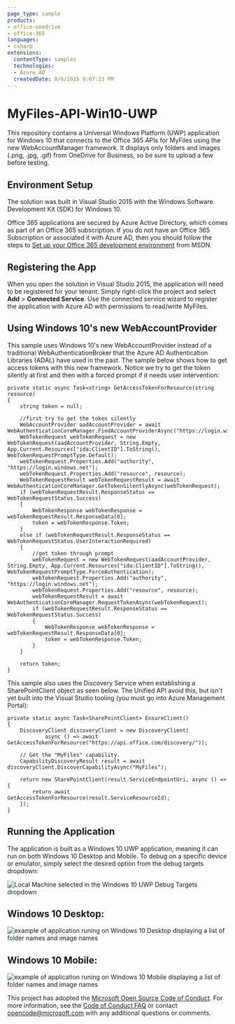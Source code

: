 ```yaml
---
page_type: sample
products:
- office-onedrive
- office-365
languages:
- csharp
extensions:
  contentType: samples
  technologies:
  - Azure AD
  createdDate: 8/6/2015 9:07:23 PM
---
```

# MyFiles-API-Win10-UWP
This repository contains a Universal Windows Platform (UWP) application for Windows 10 that connects to the Office 365 APIs for MyFiles using the new WebAccountManager framework. It displays only folders and images (.png, .jpg, .gif) from OneDrive for Business, so be sure to upload a few before testing.
## Environment Setup ##
The solution was built in Visual Studio 2015 with the Windows Software Development Kit (SDK) for Windows 10.

Office 365 applications are secured by Azure Active Directory, which comes as part of an Office 365 subscription. If you do not have an Office 365 Subscription or associated it with Azure AD, then you should follow the steps to [Set up your Office 365 development environment](https://msdn.microsoft.com/office/office365/HowTo/setup-development-environment "Set up your Office 365 development environment") from MSDN.

## Registering the App ##
When you open the solution in Visual Studio 2015, the application will need to be registered for your tenant. Simply right-click the project and select **Add** > **Connected Service**. Use the connected service wizard to register the application with Azure AD with permissions to read/write MyFiles.

## Using Windows 10's new WebAccountProvider ##
This sample uses Windows 10's new WebAccountProvider instead of a traditional WebAuthenticationBroker that the Azure AD Authentication Libraries (ADAL) have used in the past. The sample below shows how to get access tokens with this new framework. Notice we try to get the token silently at first and then with a forced prompt if it needs user intervention:

    private static async Task<string> GetAccessTokenForResource(string resource)
    {
        string token = null;

        //first try to get the token silently
        WebAccountProvider aadAccountProvider = await WebAuthenticationCoreManager.FindAccountProviderAsync("https://login.windows.net");
        WebTokenRequest webTokenRequest = new WebTokenRequest(aadAccountProvider, String.Empty, App.Current.Resources["ida:ClientID"].ToString(), WebTokenRequestPromptType.Default);
        webTokenRequest.Properties.Add("authority", "https://login.windows.net");
        webTokenRequest.Properties.Add("resource", resource);
        WebTokenRequestResult webTokenRequestResult = await WebAuthenticationCoreManager.GetTokenSilentlyAsync(webTokenRequest);
        if (webTokenRequestResult.ResponseStatus == WebTokenRequestStatus.Success)
        {
            WebTokenResponse webTokenResponse = webTokenRequestResult.ResponseData[0];
            token = webTokenResponse.Token;
        }
        else if (webTokenRequestResult.ResponseStatus == WebTokenRequestStatus.UserInteractionRequired)
        {
            //get token through prompt
            webTokenRequest = new WebTokenRequest(aadAccountProvider, String.Empty, App.Current.Resources["ida:ClientID"].ToString(), WebTokenRequestPromptType.ForceAuthentication);
            webTokenRequest.Properties.Add("authority", "https://login.windows.net");
            webTokenRequest.Properties.Add("resource", resource);
            webTokenRequestResult = await WebAuthenticationCoreManager.RequestTokenAsync(webTokenRequest);
            if (webTokenRequestResult.ResponseStatus == WebTokenRequestStatus.Success)
            {
                WebTokenResponse webTokenResponse = webTokenRequestResult.ResponseData[0];
                token = webTokenResponse.Token;
            }
        }

        return token;
    }

This sample also uses the Discovery Service when establishing a SharePointClient object as seen below. The Unified API avoid this, but isn't yet built into the Visual Studio tooling (you must go into Azure Management Portal):

    private static async Task<SharePointClient> EnsureClient()
    {
        DiscoveryClient discoveryClient = new DiscoveryClient(
                async () => await GetAccessTokenForResource("https://api.office.com/discovery/"));

        // Get the "MyFiles" capability.
        CapabilityDiscoveryResult result = await discoveryClient.DiscoverCapabilityAsync("MyFiles");
            
        return new SharePointClient(result.ServiceEndpointUri, async () => {
            return await GetAccessTokenForResource(result.ServiceResourceId);
        });
    }

## Running the Application ##
The application is built as a Windows 10 UWP application, meaning it can run on both Windows 10 Desktop and Mobile. To debug on a specific device or emulator, simply select the desired option from the debug targets dropdown:

![Local Machine selected in the Windows 10 UWP Debug Targets dropdown](http://i.imgur.com/olh0QBl.png) 

## Windows 10 Desktop: ##
![example of application runing on Windows 10 Desktop displaying a list of folder names and image names](http://i.imgur.com/epMgXsC.png)

## Windows 10 Mobile: ##
![example of application runing on Windows 10 Mobile displaying a list of folder names and image names](http://i.imgur.com/wl5wToG.png)


This project has adopted the [Microsoft Open Source Code of Conduct](https://opensource.microsoft.com/codeofconduct/). For more information, see the [Code of Conduct FAQ](https://opensource.microsoft.com/codeofconduct/faq/) or contact [opencode@microsoft.com](mailto:opencode@microsoft.com) with any additional questions or comments.
